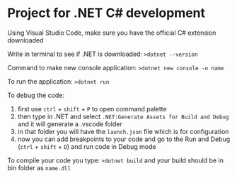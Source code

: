 # Project for .NET C# development

Using Visual Studio Code, make sure you have the official C# extension downloaded

Write in terminal to see if .NET is downloaded: 
`>dotnet --version`

Command to make new console application:
`>dotnet new console -o name`

To run the application:
`>dotnet run`

To debug the code:
1. first use `ctrl` + `shift` + `P` to open command palette
2. then type in .NET and select `.NET:Generate Assets for Build and Debug` and it will generate a .vscode folder
3. in that folder you will have the `launch.json` file which is for configuration
4. now you can add breakpoints to your code and go to the Run and Debug (`ctrl` + `shift` + `D`) and run code in Debug mode

To compile your code you type:
`>dotnet build`
and your build should be in bin folder as `name.dll`
